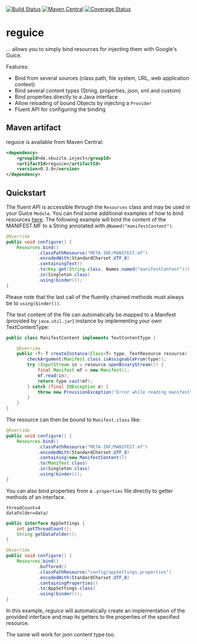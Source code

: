 [![Build Status](https://travis-ci.org/skuzzle/reguice.svg?branch=master)](https://travis-ci.org/skuzzle/reguice) [![Maven Central](https://maven-badges.herokuapp.com/maven-central/de.skuzzle.inject/reguice/badge.svg)](https://maven-badges.herokuapp.com/maven-central/de.skuzzle.inject/reguice)
[![Coverage Status](https://coveralls.io/repos/skuzzle/reguice/badge.svg?branch=master&service=github)](https://coveralls.io/github/skuzzle/reguice?branch=master)
# reguice

... allows you to simply bind resources for injecting them with Google's Guice. 

Features:
* Bind from several sources (class path, file system, URL, web application context)
* Bind several content types (String, properties, json, xml and custom)
* Bind properties directly to a Java interface
* Allow reloading of bound Objects by injecting a `Provider`
* Fluent API for configuring the binding

## Maven artifact
reguice is available from Maven Central:
```xml
<dependency>
    <groupId>de.skuzzle.inject</groupId>
    <artifactId>reguice</artifactId>
    <version>0.3.0</version>
</dependency>
```

## Quickstart

The fluent API is accessible through the `Resources` class and may be used in your Guice 
`Module`. You can find some additional examples of how to bind resources 
[here](https://github.com/skuzzle/reguice/blob/master/src/it/java/de/skuzzle/inject/conf/BindingIntegrationTest.java).
The following example will bind the content of the MANIFEST.MF to a String 
annotated with `@Named("manifestContent")`.

```java
@Override
public void configure() {
    Resources.bind()
            .classPathResource("META-INF/MANIFEST.mf")
            .encodedWith(StandardCharset.UTF_8)
            .containingText()
            .to(Key.get(String.class, Names.named("manifestContent")))
            .in(Singleton.class)
            .using(binder());
}
```
Please note that the last call of the fluently chained methods must always be 
to `using(binder())`.

The text content of the file can automatically be mapped to a Manifest (provided by 
`java.util.jar`) instance by implementing your own TextContentType:

```java
public class ManifestContent implements TextContentType {

    @Override
    public <T> T createInstance(Class<T> type, TextResource resource) {
        checkArgument(Manifest.class.isAssignableFrom(type));
        try (InputStream in = resource.openBinaryStream()) {
            final Manifest mf = new Manifest();
            mf.read(in);
            return type.cast(mf);
        } catch (final IOException e) {
            throw new ProvisionException("Error while reading manifest", e);
        }
    }
}
```

The resource can then be bound to `Manifest.class` like:

```java
@Override
public void configure() {
    Resources.bind()
            .classPathResource("META-INF/MANIFEST.mf")
            .encodedWith(StandardCharset.UTF_8)
            .containing(new ManifestContent())
            .to(Manifest.class)
            .in(Singleton.class)
            .using(binder());
}
```

You can also bind properties from a `.properties` file directly to getter methods of an 
interface.

```
threadCount=4
dataFolder=data/
```

```java
public interface AppSettings {
    int getThreadCount();
    String getDataFolder();
}
```

```java
@Override
public void configure() {
    Resources.bind()
            .buffered()
            .classPathResource("config/appSettings.properties")
            .encodedWith(StandardCharset.UTF_8)
            .containingProperties()
            .to(AppSettings.class)
            .using(binder());
}
```

In this example, _reguice_ will automatically create an implementation of the provided 
interface and map its getters to the properties of the specified resource.

The same will work for json content type too.
